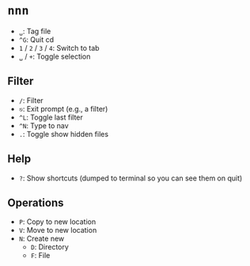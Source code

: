 # `nnn`

- `␣`: Tag file
- `^G`: Quit cd
- `1` / `2` / `3` / `4`: Switch to tab
- `␣` / `+`: Toggle selection

## Filter

- `/`: Filter
- `⎋`: Exit prompt (e.g., a filter)
- `^L`: Toggle last filter
- `^N`: Type to nav
- `.`: Toggle show hidden files

## Help

- `?`: Show shortcuts (dumped to terminal so you can see them on quit)

## Operations

- `P`: Copy to new location
- `V`: Move to new location
- `N`: Create new
    - `D`: Directory
    - `F`: File
